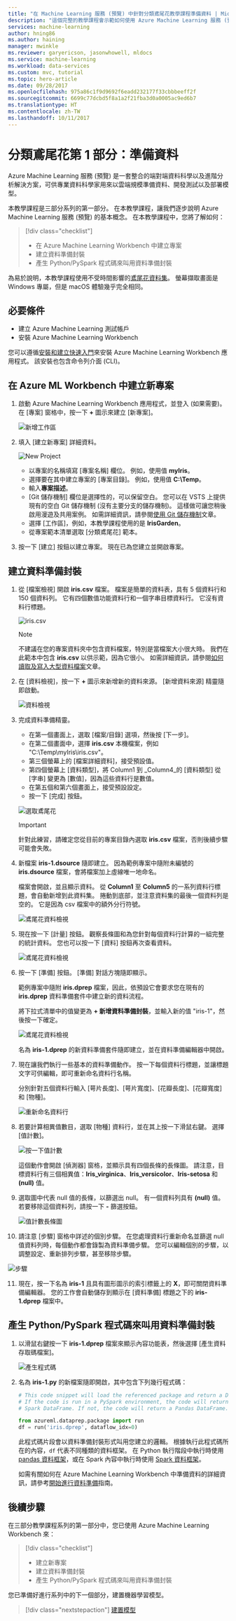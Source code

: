 ```yaml
---
title: "在 Machine Learning 服務 (預覽) 中針對分類鳶尾花教學課程準備資料 | Microsoft Docs"
description: "這個完整的教學課程會示範如何使用 Azure Machine Learning 服務 (預覽) 端對端。 這是資料準備的第 1 部分。"
services: machine-learning
author: hning86
ms.author: haining
manager: mwinkle
ms.reviewer: garyericson, jasonwhowell, mldocs
ms.service: machine-learning
ms.workload: data-services
ms.custom: mvc, tutorial
ms.topic: hero-article
ms.date: 09/28/2017
ms.openlocfilehash: 975a86c1f9d9692f6eadd232177f33cbbbeeff2f
ms.sourcegitcommit: 6699c77dcbd5f8a1a2f21fba3d0a0005ac9ed6b7
ms.translationtype: HT
ms.contentlocale: zh-TW
ms.lasthandoff: 10/11/2017
---
```

# <a name="classifying-iris-part-1-prepare-data"></a>分類鳶尾花第 1 部分：準備資料
Azure Machine Learning 服務 (預覽) 是一套整合的端對端資料科學以及進階分析解決方案，可供專業資料科學家用來以雲端規模準備資料、開發測試以及部署模型。

本教學課程是三部分系列的第一部分。 在本教學課程，讓我們逐步說明 Azure Machine Learning 服務 (預覽) 的基本概念。 在本教學課程中，您將了解如何：
> [!div class="checklist"]
> * 在 Azure Machine Learning Workbench 中建立專案
> * 建立資料準備封裝
> * 產生 Python/PySpark 程式碼來叫用資料準備封裝

為易於說明，本教學課程使用不受時間影響的[鳶尾花資料集](https://en.wikipedia.org/wiki/Iris_flower_data_set)。 螢幕擷取畫面是 Windows 專屬，但是 macOS 體驗幾乎完全相同。

## <a name="prerequisites"></a>必要條件
- 建立 Azure Machine Learning 測試帳戶
- 安裝 Azure Machine Learning Workbench

您可以遵循[安裝和建立快速入門](quickstart-installation.md)來安裝 Azure Machine Learning Workbench 應用程式。 該安裝也包含命令列介面 (CLI)。

## <a name="create-a-new-project-in-azure-ml-workbench"></a>在 Azure ML Workbench 中建立新專案
1. 啟動 Azure Machine Learning Workbench 應用程式，並登入 (如果需要)。 在 [專案] 窗格中，按一下 **+** 圖示來建立 [新專案]。

   ![新增工作區](media/tutorial-classifying-iris/new_ws.png)

2. 填入 [建立新專案] 詳細資料。 

   ![New Project](media/tutorial-classifying-iris/new_project.png)

   - 以專案的名稱填寫 [專案名稱] 欄位。 例如，使用值 **myIris**。
   - 選擇要在其中建立專案的 [專案目錄]。 例如，使用值 **C:\Temp**。 
   - 輸入**專案描述**。 
   - [Git 儲存機制] 欄位是選擇性的，可以保留空白。 您可以在 VSTS 上提供現有的空白 Git 儲存機制 (沒有主要分支的儲存機制)。 這樣做可讓您稍後啟用漫遊及共用案例。 如需詳細資訊，請參閱[使用 Git 儲存機制](using-git-ml-project.md)文章。 
   - 選擇 [工作區]，例如，本教學課程使用的是 **IrisGarden**。 
   - 從專案範本清單選取 [分類鳶尾花] 範本。 

3. 按一下 [建立] 按鈕以建立專案。 現在已為您建立並開啟專案。

## <a name="create-a-data-preparation-package"></a>建立資料準備封裝
1. 從 [檔案檢視] 開啟 **iris.csv** 檔案。 檔案是簡單的資料表，具有 5 個資料行和 150 個資料列。 它有四個數值功能資料行和一個字串目標資料行。 它沒有資料行標題。

   ![iris.csv](media/tutorial-classifying-iris/show_iris_csv.png)

   >[!NOTE]
   > 不建議在您的專案資料夾中包含資料檔案，特別是當檔案大小很大時。 我們在此範本中包含 **iris.csv** 以供示範，因為它很小。 如需詳細資訊，請參閱[如何讀取及寫入大型資料檔案](how-to-read-write-files.md)文章。

2. 在 [資料檢視]，按一下 **+** 圖示來新增新的資料來源。 [新增資料來源] 精靈隨即啟動。 

   ![資料檢視](media/tutorial-classifying-iris/data_view.png)

3. 完成資料準備精靈。 
   - 在第一個畫面上，選取 [檔案/目錄] 選項，然後按 [下一步]。
   - 在第二個畫面中，選擇 **iris.csv** 本機檔案，例如 "C:\Temp\myIris\iris.csv"。
   - 第三個螢幕上的 [檔案詳細資料]，接受預設值。
   - 第四個螢幕上 [資料類型]，將 Column1 到 _Column4_的 [資料類型] 從 [字串] 變更為 [數值]，因為這些資料行是數值。 
   - 在第五個和第六個畫面上，接受預設設定。
   - 按一下 [完成] 按鈕。

   ![選取鳶尾花](media/tutorial-classifying-iris/select_iris_csv.png)

   >[!IMPORTANT]
   >針對此練習，請確定您從目前的專案目錄內選取 **iris.csv** 檔案，否則後續步驟可能會失敗。 

4. 新檔案 **iris-1.dsource** 隨即建立。 因為範例專案中隨附未編號的 **iris.dsource** 檔案，會將檔案加上虛線唯一地命名。  

   檔案會開啟，並且顯示資料。 從 **Column1** 至 **Column5** 的一系列資料行標題，會自動新增到此資料集。 捲動到底部，並注意資料集的最後一個資料列是空的。 它是因為 csv 檔案中的額外分行符號。

   ![鳶尾花資料檢視](media/tutorial-classifying-iris/iris_data_view.png)

5. 現在按一下 [計量] 按鈕。 觀察長條圖和為您針對每個資料行計算的一組完整的統計資料。 您也可以按一下 [資料] 按鈕再次查看資料。 

   ![鳶尾花資料檢視](media/tutorial-classifying-iris/iris_metrics_view.png)

6. 按一下 [準備] 按鈕。 [準備] 對話方塊隨即顯示。 

   範例專案中隨附 **iris.dprep** 檔案，因此，依預設它會要求您在現有的 **iris.dprep** 資料準備套件中建立新的資料流程。 

   將下拉式清單中的值變更為 **+ 新增資料準備封裝**，並輸入新的值 "iris-1"，然後按一下確定。

   ![鳶尾花資料檢視](media/tutorial-classifying-iris/new_dprep.png)

   名為 **iris-1.dprep** 的新資料準備套件隨即建立，並在資料準備編輯器中開啟。

7. 現在讓我們執行一些基本的資料準備動作。 按一下每個資料行標題，並讓標題文字可供編輯，即可重新命名資料行名稱。 

   分別針對五個資料行輸入 [萼片長度]、[萼片寬度]、[花瓣長度]、[花瓣寬度] 和 [物種]。

   ![重新命名資料行](media/tutorial-classifying-iris/rename_column.png)

8. 若要計算相異值數目，選取 [物種] 資料行，並在其上按一下滑鼠右鍵。 選擇 [值計數]。 

   ![按一下值計數](media/tutorial-classifying-iris/value_count.png)

   這個動作會開啟 [偵測器] 窗格，並顯示具有四個長條的長條圖。 請注意，目標資料行有三個相異值：**Iris_virginica**、**Iris_versicolor**、**Iris-setosa** 和 **(null)** 值。

9. 選取圖中代表 null 值的長條，以篩選出 null。 有一個資料列具有 **(null)** 值。 若要移除這個資料列，請按一下 **-** 篩選按鈕。

   ![值計數長條圖](media/tutorial-classifying-iris/filter_out.png)

10. 請注意 [步驟] 窗格中詳述的個別步驟。 在您處理資料行重新命名並篩選 null 值資料列時，每個動作都會錄製為資料準備步驟。 您可以編輯個別的步驟，以調整設定、重新排列步驟，甚至移除步驟。

   ![步驟](media/tutorial-classifying-iris/steps.png)

11. 現在，按一下名為 **iris-1** 且具有圖形圖示的索引標籤上的 **X**，即可關閉資料準備編輯器。 您的工作會自動儲存到顯示在 [資料準備] 標題之下的 **iris-1.dprep** 檔案中。

## <a name="generate-pythonpyspark-code-to-invoke-data-prep-package"></a>產生 Python/PySpark 程式碼來叫用資料準備封裝

1. 以滑鼠右鍵按一下 **iris-1.dprep** 檔案來顯示內容功能表，然後選擇 [產生資料存取碼檔案]。 

   ![產生程式碼](media/tutorial-classifying-iris/generate_code.png)

2. 名為 **iris-1.py** 的新檔案隨即開啟，其中包含下列幾行程式碼：

   ```python
   # This code snippet will load the referenced package and return a DataFrame.
   # If the code is run in a PySpark environment, the code will return a
   # Spark DataFrame. If not, the code will return a Pandas DataFrame.

   from azureml.dataprep.package import run
   df = run('iris.dprep', dataflow_idx=0)
   ```

   此程式碼片段會以資料準備封裝形式叫用您建立的邏輯。 根據執行此程式碼所在的內容，`df` 代表不同種類的資料框架。 在 Python 執行階段中執行時使用 [pandas 資料框架](https://pandas.pydata.org/pandas-docs/stable/generated/pandas.DataFrame.html)，或在 Spark 內容中執行時使用 [Spark 資料框架](https://spark.apache.org/docs/latest/sql-programming-guide.html)。 

   如需有關如何在 Azure Machine Learning Workbench 中準備資料的詳細資訊，請參考[開始進行資料準備](data-prep-getting-started.md)指南。

## <a name="next-steps"></a>後續步驟
在三部分教學課程系列的第一部分中，您已使用 Azure Machine Learning Workbench 來：
> [!div class="checklist"]
> * 建立新專案 
> * 建立資料準備封裝
> * 產生 Python/PySpark 程式碼來叫用資料準備封裝

您已準備好進行系列中的下一個部分，建置機器學習模型。
> [!div class="nextstepaction"]
> [建置模型](tutorial-classifying-iris-part-2.md)
